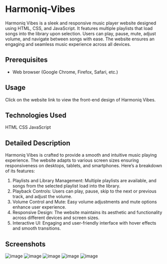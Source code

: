 # Harmoniq-Vibes
Harmoniq Vibes is a sleek and responsive music player website designed using HTML, CSS, and JavaScript. It features multiple playlists that load songs into the library upon selection. Users can play, pause, mute, adjust volume, and navigate between songs with ease. The website ensures an engaging and seamless music experience across all devices.


## Prerequisites

- Web browser (Google Chrome, Firefox, Safari, etc.)

## Usage
Click on the website link to view the front-end design of Harmoniq Vibes.

## Technologies Used
HTML
CSS
JavaScript

## Detailed Description
Harmoniq Vibes is crafted to provide a smooth and intuitive music playing experience. The website adapts to various screen sizes ensuring responsiveness on desktops, tablets, and smartphones. Here’s a breakdown of its features:

1. Playlists and Library Management: Multiple playlists are available, and songs from the selected playlist load into the library.
2. Playback Controls: Users can play, pause, skip to the next or previous track, and adjust the volume.
3. Volume Control and Mute: Easy volume adjustments and mute options enhance user experience.
4. Responsive Design: The website maintains its aesthetic and functionality across different devices and screen sizes.
5. Interactive UI: Engaging and user-friendly interface with hover effects and smooth transitions.

## Screenshots
![image](https://github.com/onkarpuri/Harmoniq/assets/120631295/e0c96132-78de-4017-9f10-3b9e64691457)
![image](https://github.com/onkarpuri/Harmoniq/assets/120631295/61416ed6-f4c9-4edf-ad06-bb8a9a1bfd1a)
![image](https://github.com/onkarpuri/Harmoniq/assets/120631295/8905b7b9-982f-49fc-b151-49c87a2b9a5e)
![image](https://github.com/onkarpuri/Harmoniq/assets/120631295/f815a36a-d8fe-4031-9674-b765022bd1d4)
![image](https://github.com/onkarpuri/Harmoniq/assets/120631295/fce33548-f525-4d20-b3e9-28f8a06f5bbb)



